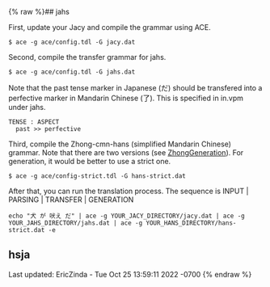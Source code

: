 {% raw %}## jahs

First, update your Jacy and compile the grammar using ACE.

    $ ace -g ace/config.tdl -G jacy.dat

Second, compile the transfer grammar for jahs.

    $ ace -g ace/config.tdl -G jahs.dat

Note that the past tense marker in Japanese (だ) should be transfered
into a perfective marker in Mandarin Chinese (了). This is specified in
in.vpm under jahs.

    TENSE : ASPECT
      past >> perfective

Third, compile the Zhong-cmn-hans (simplified Mandarin Chinese) grammar.
Note that there are two versions (see
[ZhongGeneration](../ZhongGeneration)). For generation, it would be better
to use a strict one.

    $ ace -g ace/config-strict.tdl -G hans-strict.dat

After that, you can run the translation process. The sequence is INPUT
\| PARSING \| TRANSFER \| GENERATION

    echo "犬 が 吠え だ" | ace -g YOUR_JACY_DIRECTORY/jacy.dat | ace -g YOUR_JAHS_DIRECTORY/jahs.dat | ace -g YOUR_HANS_DIRECTORY/hans-strict.dat -e

## hsja

Last updated: EricZinda - Tue Oct 25 13:59:11 2022 -0700
{% endraw %}